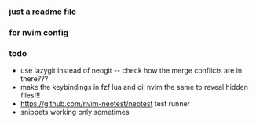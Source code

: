 ### just a readme file
### for nvim config


### todo
* use lazygit instead of neogit -- check how the merge conflicts are in there???
* make the keybindings in fzf lua and oil nvim the same to reveal hidden files!!!
* https://github.com/nvim-neotest/neotest test runner
* snippets working only sometimes

